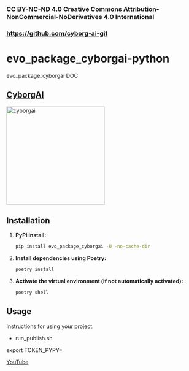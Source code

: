 ### CC BY-NC-ND 4.0 Creative Commons Attribution-NonCommercial-NoDerivatives 4.0 International          

### https://github.com/cyborg-ai-git                                                      

# evo_package_cyborgai-python

evo_package_cyborgai DOC

## [CyborgAI](https://cyborgai.fly.dev) 

<img src="https://avatars.githubusercontent.com/u/129898917?v=4" alt="cyborgai" width="256" height="256">

## Installation

1. **PyPi install:**

    ```bash
    pip install evo_package_cyborgai -U -no-cache-dir
    ```

2. **Install dependencies using Poetry:**

    ```bash
    poetry install
    ```

3. **Activate the virtual environment (if not automatically activated):**

    ```bash
    poetry shell
    ```

## Usage

Instructions for using your project.

- run_publish.sh 

 export TOKEN_PYPY=


 [YouTube](https://www.youtube.com/watch?v=OnZAlOs09p4)